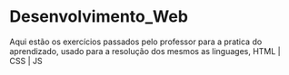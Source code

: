 # Desenvolvimento_Web
Aqui estão os exercícios passados pelo professor para a pratica do aprendizado, usado para a resolução dos mesmos as linguages, HTML | CSS | JS
